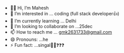 - 💖👋 Hi, I’m Mahesh
- 👀 I’m interested in ... coding (full stack developer👍)
- 🌱 I’m currently learning ... Delhi 
- 💞️ I’m looking to collaborate on ...25dec
- 📫 How to reach me ... gmk2631733@gmail.com
- 😄 Pronouns: ...he
- ⚡ Fun fact: ...singal🙏💀❓❓❓

<!---
Mkislive/Mkislive is a ✨ special ✨ repository because its `README.md` (this file) appears on your GitHub profile.
You can click the Preview link to take a look at your changes.
--->
